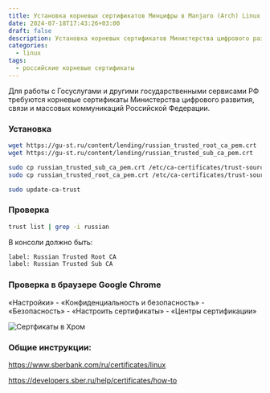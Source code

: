 ```yaml
---
title: Установка корневых сертификатов Минцифры в Manjaro (Arch) Linux
date: 2024-07-18T17:43:26+03:00
draft: false
description: Установка корневых сертификатов Министерства цифрового развития РФ.
categories:
  - linux
tags:
  - российские корневые сертификаты
---
```


Для работы с Госуслугами и другими государственными сервисами РФ требуются корневые сертификаты
Министерства цифрового развития, связи и массовых коммуникаций Российской Федерации.

<!--more-->

### Установка

```bash
wget https://gu-st.ru/content/lending/russian_trusted_root_ca_pem.crt
wget https://gu-st.ru/content/lending/russian_trusted_sub_ca_pem.crt

sudo cp russian_trusted_sub_ca_pem.crt /etc/ca-certificates/trust-source/anchors/
sudo cp russian_trusted_root_ca_pem.crt /etc/ca-certificates/trust-source/anchors/

sudo update-ca-trust
```

### Проверка

```bash
trust list | grep -i russian
```

В консоли должно быть:
```bash
label: Russian Trusted Root CA
label: Russian Trusted Sub CA
```


### Проверка в браузере Google Chrome

«Настройки» - «Конфиденциальность и безопасность» - «Безопасность» - «Настроить сертификаты» - «Центры сертификации»

![Сертфикаты в Хром](/images/2024/07/chrome_certs.png)

### Общие инструкции:

https://www.sberbank.com/ru/certificates/linux

https://developers.sber.ru/help/certificates/how-to

